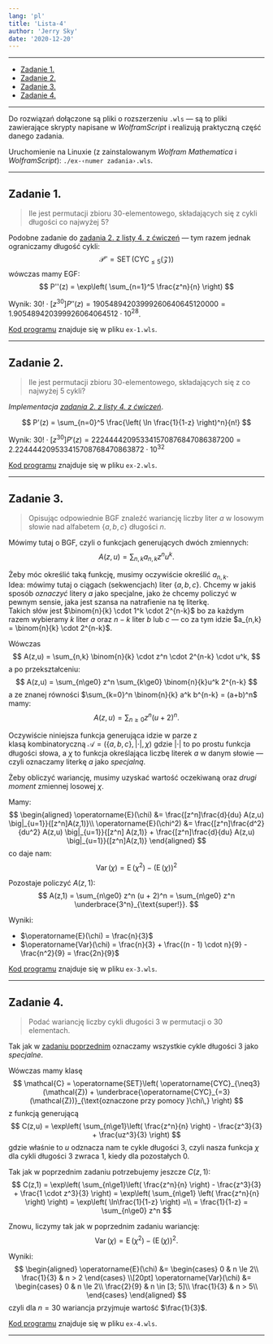 ```yaml
---
lang: 'pl'
title: 'Lista-4'
author: 'Jerry Sky'
date: '2020-12-20'
---
```


---

- [Zadanie 1.](#zadanie-1)
- [Zadanie 2.](#zadanie-2)
- [Zadanie 3.](#zadanie-3)
- [Zadanie 4.](#zadanie-4)

---

Do rozwiązań dołączone są pliki o rozszerzeniu `.wls` — są to pliki zawierające skrypty napisane w *WolframScript* i realizują praktyczną część danego zadania.

Uruchomienie na Linuxie (z zainstalowanym *Wolfram Mathematica* i *WolframScript*): `./ex-‹numer zadania›.wls`.

---

## Zadanie 1.

> Ile jest permutacji zbioru $30$-elementowego, składających się z cykli długości co najwyżej $5$?

Podobne zadanie do [zadania 2. z listy 4. z ćwiczeń](../../cw/lista-4/lista-4.md#zadanie-2) — tym razem jednak ograniczamy długość cykli:
$$
\mathcal{P}'' = \operatorname{SET}(\operatorname{CYC}_{\le5}(\mathcal{Z}))
$$
wówczas mamy EGF:
$$
P''(z) = \exp\left( \sum_{n=1}^5 \frac{z^n}{n} \right)
$$

Wynik: $30! \cdot [z^{30}] P''(z) = 19054894203999260640645120000 = 1.905489420399926064064512 \cdot 10^{28}$.

[Kod programu](ex-1.wls) znajduje się w pliku `ex-1.wls`.

---

## Zadanie 2.

> Ile jest permutacji zbioru $30$-elementowego, składających się z co najwyżej $5$ cykli?

*Implementacja [zadania 2. z listy 4. z ćwiczeń](../../cw/lista-4/lista-4.md#zadanie-2)*.

$$
P'(z) = \sum_{n=0}^5 \frac{\left( \ln \frac{1}{1-z} \right)^n}{n!}
$$

Wynik: $30! \cdot [z^{30}] P'(z) = 222444420953341570876847086387200 = 2.224444209533415708768470863872 \cdot 10^{32}$

[Kod programu](ex-2.wls) znajduje się w pliku `ex-2.wls`.

---

## Zadanie 3.

> Opisując odpowiednie BGF znaleźć wariancję liczby liter $a$ w losowym słowie nad alfabetem $\{a,b,c\}$ długości $n$.

Mówimy tutaj o BGF, czyli o funkcjach generujących dwóch zmiennych:
$$
A(z,u) = \sum_{n,k} a_{n,k} z^n u^k.
$$

Żeby móc określić taką funkcję, musimy oczywiście określić $a_{n,k}$.\
Idea: mówimy tutaj o ciągach (sekwencjach) liter $\{a,b,c\}$. Chcemy w jakiś sposób *oznaczyć* litery $a$ jako specjalne, jako że chcemy policzyć w pewnym sensie, jaka jest szansa na natrafienie na tę literkę.\
Takich słów jest $\binom{n}{k} \cdot 1^k \cdot 2^{n-k}$ bo za każdym razem wybieramy $k$ liter $a$ oraz $n-k$ liter $b$ lub $c$ — co za tym idzie $a_{n,k} = \binom{n}{k} \cdot 2^{n-k}$.

Wówczas
$$
A(z,u) = \sum_{n,k} \binom{n}{k} \cdot z^n \cdot 2^{n-k} \cdot u^k,
$$
a po przekształceniu:
$$
A(z,u) = \sum_{n\ge0} z^n \sum_{k\ge0} \binom{n}{k}u^k 2^{n-k}
$$
a ze znanej równości $\sum_{k=0}^n \binom{n}{k} a^k b^{n-k} = (a+b)^n$ mamy:
$$
A(z,u) = \sum_{n\ge0}z^n (u + 2)^n.
$$

Oczywiście niniejsza funkcja generująca idzie w parze z klasą kombinatoryczną $\mathcal{A} = (\{a,b,c\}, |\cdot|, \chi)$ gdzie $|\cdot|$ to po prostu funkcja długości słowa, a $\chi$ to funkcja określająca liczbę literek $a$ w danym słowie — czyli oznaczamy literkę $a$ jako *specjalną*.

Żeby obliczyć wariancję, musimy uzyskać wartość oczekiwaną oraz *drugi moment* zmiennej losowej $\chi$.

Mamy:
$$
\begin{aligned}
\operatorname{E}(\chi) &= \frac{[z^n]\frac{d}{du} A(z,u) \big|_{u=1}}{[z^n]A(z,1)}\\
\operatorname{E}(\chi^2) &= \frac{[z^n]\frac{d^2}{du^2} A(z,u) \big|_{u=1}}{[z^n] A(z,1)} + \frac{[z^n]\frac{d}{du} A(z,u) \big|_{u=1}}{[z^n]A(z,1)}
\end{aligned}
$$
co daje nam:
$$
\operatorname{Var}(\chi) = \operatorname{E}(\chi^2) - \big(\operatorname{E}(\chi)\big)^2
$$

Pozostaje policzyć $A(z,1)$:
$$
A(z,1) = \sum_{n\ge0} z^n (u + 2)^n = \sum_{n\ge0} z^n \underbrace{3^n}_{\text{super!}}.
$$

Wyniki:
- $\operatorname{E}(\chi) = \frac{n}{3}$
- $\operatorname{Var}(\chi) = \frac{n}{3} + \frac{(n - 1) \cdot n}{9} - \frac{n^2}{9} = \frac{2n}{9}$

[Kod programu](ex-3.wls) znajduje się w pliku `ex-3.wls`.

---

## Zadanie 4.

> Podać wariancję liczby cykli długości $3$ w permutacji o $30$ elementach.

Tak jak w [zadaniu poprzednim](#zadanie-3) oznaczamy wszystkie cykle długości $3$ jako *specjalne*.

Wówczas mamy klasę
$$
\mathcal{C} = \operatorname{SET}\left( \operatorname{CYC}_{\neq3}(\mathcal{Z}) + \underbrace{\operatorname{CYC}_{=3}(\mathcal{Z})}_{\text{oznaczone przy pomocy }\chi\,} \right)
$$
z funkcją generującą
$$
C(z,u) = \exp\left( \sum_{n\ge1}\left( \frac{z^n}{n} \right) - \frac{z^3}{3} + \frac{uz^3}{3} \right)
$$
gdzie właśnie to $u$ odznacza nam te cykle długości $3$, czyli nasza funkcja $\chi$ dla cykli długości $3$ zwraca $1$, kiedy dla pozostałych $0$.

Tak jak w poprzednim zadaniu potrzebujemy jeszcze $C(z,1)$:
$$
C(z,1) = \exp\left( \sum_{n\ge1}\left( \frac{z^n}{n} \right) - \frac{z^3}{3} + \frac{1 \cdot z^3}{3} \right) = \exp\left( \sum_{n\ge1} \left( \frac{z^n}{n} \right) \right) = \exp\left( \ln\frac{1}{1-z} \right) =\\
= \frac{1}{1-z} = \sum_{n\ge0} z^n
$$

Znowu, liczymy tak jak w poprzednim zadaniu wariancję:
$$
\operatorname{Var}(\chi) = \operatorname{E}(\chi^2) - \big(\operatorname{E}(\chi)\big)^2.
$$

Wyniki:
$$
\begin{aligned}
    \operatorname{E}(\chi) &=
    \begin{cases}
        0 & n \le 2\\
        \frac{1}{3} & n > 2
    \end{cases}
    \\[20pt]
    \operatorname{Var}(\chi) &=
    \begin{cases}
        0 & n \le 2\\
        \frac{2}{9} & n \in [3; 5]\\
        \frac{1}{3} & n > 5\\
    \end{cases}
\end{aligned}
$$
czyli dla $n = 30$ wariancja przyjmuje wartość $\frac{1}{3}$.

[Kod programu](ex-4.wls) znajduje się w pliku `ex-4.wls`.

---
